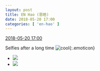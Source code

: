 ```yaml
---
layout: post
title: EN Hao (恩皓)
date: 2018-05-20 17:00
categories: [ 'en-hao' ]
---
```


<div class="weibo-info">
  <a href="https://weibo.com/6346318257/Ghxlyp04x">2018-05-20 17:00</a>
</div>

Selfies after a long time ![cool](https://img.t.sinajs.cn/t4/appstyle/expression/ext/normal/c4/2018new_ku_org.png){:.emoticon}

<!-- more -->

<ul class="weibo-pic-list-1">
  <li class="weibo-pic">
    <a href="http://wx3.sinaimg.cn/mw690/006VuvhTgy1frhwu44reyj32c0340e82.jpg"><img src="http://wx3.sinaimg.cn/thumb150/006VuvhTgy1frhwu44reyj32c0340e82.jpg"/></a>
  </li>
  <li class="weibo-pic">
    <a href="http://wx4.sinaimg.cn/mw690/006VuvhTgy1frhwu6xwjkj32c0340hdu.jpg"><img src="http://wx4.sinaimg.cn/thumb150/006VuvhTgy1frhwu6xwjkj32c0340hdu.jpg"/></a>
  </li>
</ul>
